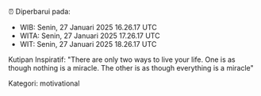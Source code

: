 ⏰ Diperbarui pada:
- WIB: Senin, 27 Januari 2025 16.26.17 UTC
- WITA: Senin, 27 Januari 2025 17.26.17 UTC
- WIT: Senin, 27 Januari 2025 18.26.17 UTC

Kutipan Inspiratif:
"There are only two ways to live your life. One is as though nothing is a miracle. The other is as though everything is a miracle"


Kategori: motivational

